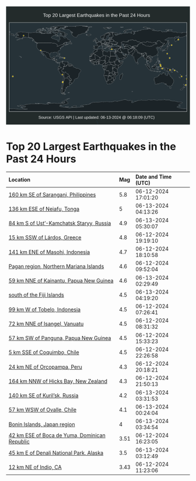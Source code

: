 ![Map](./map.png)

# Top 20 Largest Earthquakes in the Past 24 Hours

| Location | Mag | Date and Time (UTC) |
|:---|:---|:---|
| [160 km SE of Sarangani, Philippines](https://earthquake.usgs.gov/earthquakes/eventpage/us7000mrz8) | 5.8 | 06-12-2024 17:01:20 |
| [136 km ESE of Neiafu, Tonga](https://earthquake.usgs.gov/earthquakes/eventpage/us7000ms2f) | 5 | 06-13-2024 04:13:26 |
| [84 km S of Ust’-Kamchatsk Staryy, Russia](https://earthquake.usgs.gov/earthquakes/eventpage/us7000ms2s) | 4.9 | 06-13-2024 05:30:07 |
| [15 km SSW of Lárdos, Greece](https://earthquake.usgs.gov/earthquakes/eventpage/us7000ms04) | 4.8 | 06-12-2024 19:19:10 |
| [141 km ENE of Masohi, Indonesia](https://earthquake.usgs.gov/earthquakes/eventpage/us7000mrzx) | 4.7 | 06-12-2024 18:10:58 |
| [Pagan region, Northern Mariana Islands](https://earthquake.usgs.gov/earthquakes/eventpage/us7000mrwl) | 4.6 | 06-12-2024 09:52:04 |
| [59 km NNE of Kainantu, Papua New Guinea](https://earthquake.usgs.gov/earthquakes/eventpage/us7000ms22) | 4.6 | 06-13-2024 02:29:49 |
| [south of the Fiji Islands](https://earthquake.usgs.gov/earthquakes/eventpage/us7000ms2i) | 4.5 | 06-13-2024 04:19:20 |
| [99 km W of Tobelo, Indonesia](https://earthquake.usgs.gov/earthquakes/eventpage/us7000mrw5) | 4.5 | 06-12-2024 07:26:41 |
| [72 km NNE of Isangel, Vanuatu](https://earthquake.usgs.gov/earthquakes/eventpage/us7000mrwd) | 4.5 | 06-12-2024 08:31:32 |
| [57 km SW of Panguna, Papua New Guinea](https://earthquake.usgs.gov/earthquakes/eventpage/us7000mrxy) | 4.5 | 06-12-2024 15:33:23 |
| [5 km SSE of Coquimbo, Chile](https://earthquake.usgs.gov/earthquakes/eventpage/us7000ms1a) | 4.5 | 06-12-2024 22:26:58 |
| [24 km NE of Orcopampa, Peru](https://earthquake.usgs.gov/earthquakes/eventpage/us7000ms0i) | 4.3 | 06-12-2024 20:18:21 |
| [164 km NNW of Hicks Bay, New Zealand](https://earthquake.usgs.gov/earthquakes/eventpage/us7000ms15) | 4.3 | 06-12-2024 21:50:13 |
| [140 km SE of Kuril’sk, Russia](https://earthquake.usgs.gov/earthquakes/eventpage/us7000ms27) | 4.2 | 06-13-2024 03:31:53 |
| [57 km WSW of Ovalle, Chile](https://earthquake.usgs.gov/earthquakes/eventpage/us7000ms1m) | 4.1 | 06-13-2024 00:24:04 |
| [Bonin Islands, Japan region](https://earthquake.usgs.gov/earthquakes/eventpage/us7000ms29) | 4 | 06-13-2024 03:34:54 |
| [42 km ESE of Boca de Yuma, Dominican Republic](https://earthquake.usgs.gov/earthquakes/eventpage/pr2024164000) | 3.51 | 06-12-2024 16:23:05 |
| [45 km E of Denali National Park, Alaska](https://earthquake.usgs.gov/earthquakes/eventpage/ak0247kxj8pd) | 3.5 | 06-13-2024 03:12:49 |
| [12 km NE of Indio, CA](https://earthquake.usgs.gov/earthquakes/eventpage/ci40620495) | 3.43 | 06-12-2024 11:23:06 |
